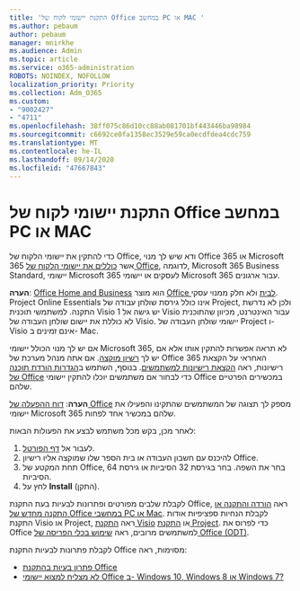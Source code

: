 ```yaml
---
title: 'התקנת יישומי לקוח של Office במחשב PC או MAC '
ms.author: pebaum
author: pebaum
manager: mnirkhe
ms.audience: Admin
ms.topic: article
ms.service: o365-administration
ROBOTS: NOINDEX, NOFOLLOW
localization_priority: Priority
ms.collection: Adm_O365
ms.custom:
- "9002427"
- "4711"
ms.openlocfilehash: 38ff075c86d10cc88ab081701bf443446ba98984
ms.sourcegitcommit: c6692ce0fa1358ec3529e59ca0ecdfdea4cdc759
ms.translationtype: MT
ms.contentlocale: he-IL
ms.lasthandoff: 09/14/2020
ms.locfileid: "47667843"
---
```

# <a name="installing-office-client-apps-on-a-pc-or-mac"></a>התקנת יישומי לקוח של Office במחשב PC או MAC 

כדי להתקין את יישומי הלקוח של Office, ודא שיש לך מנוי Office 365 או Microsoft 365 אשר [כוללים את יישומי הלקוח של Office](https://support.office.com/article/office-for-home-and-office-for-business-plans-28cbc8cf-1332-4f04-9123-9b660abb629e), לדוגמה, Microsoft 365 Business Standard, יישומי Microsoft 365 לעסקים או יישומי Microsoft 365 עבור ארגונים.

**הערה**: [Office Home and Business](https://products.office.com/home-and-business) הוא מוצר [Office לבית](https://support.office.com/article/28cbc8cf-1332-4f04-9123-9b660abb629e?wt.mc_id=Alchemy_ClientDIA) ולא חלק ממנוי עסקי. Project Online Essentials אינו כולל גירסת שולחן עבודה של Project, ולכן לא נדרשת התקנה. למשתמשי תוכנית Visio 1 יש גישה אל Visio עבור האינטרנט, מכיוון שהתוכנית לא כוללת את יישום שולחן העבודה של Visio. יישומי שולחן העבודה של Project ו- Visio אינם זמינים ב- Mac.

אם יש לך מנוי הכולל יישומי Microsoft 365, לא תראה אפשרות להתקין אותו אלא אם יש לך [רשיון מוקצה](https://support.office.com/article/what-office-365-business-product-or-license-do-i-have-f8ab5e25-bf3f-4a47-b264-174b1ee925fd?wt.mc_id=scl_installoffice_home). אם אתה מנהל מערכת של Office 365 האחראי על הקצאת רישיונות, ראה [הקצאת רישיונות למשתמשים](https://support.office.com/article/assign-licenses-to-users-in-office-365-for-business-997596b5-4173-4627-b915-36abac6786dc?wt.mc_id=scl_installoffice_home). בנוסף, השתמש ב[הגדרות הורדת תוכנה של Office](https://docs.microsoft.com/DeployOffice/manage-software-download-settings-office-365) כדי לבחור אם משתמשים יוכלו להתקין יישומי Office במכשירים הפרטיים שלהם.

**הערה**: [דוח ההפעלה של Office](https://docs.microsoft.com/microsoft-365/admin/activity-reports/microsoft-office-activations?view=o365-worldwide) מספק לך תצוגה של המשתמשים שהתקינו והפעילו את יישומי Microsoft 365 שלהם במכשיר אחד לפחות.

לאחר מכן, בקש מכל משתמש לבצע את הפעולות הבאות:

1. לעבור אל [דף הפורטל](https://portal.office.com/OLS/MySoftware.aspx).
2. להיכנס עם חשבון העבודה או בית הספר שלו שמוקצה אליו רישיון Office. 
3. תחת המקטע של Office, בחר את השפה. בחר בגירסת 32 הסיביות או גירסת 64 הסיביות.
4. לחץ על **Install** (התקן).

לקבלת שלבים מפורטים ופתרונות לבעיות בעת התקנת Office, ראה [הורדה והתקנה או התקנה מחדש של Office במחשבי PC או Mac](https://support.office.com/article/4414eaaf-0478-48be-9c42-23adc4716658?wt.mc_id=Alchemy_ClientDIA). לקבלת הנחיות ספציפיות אודות התקנת Visio או Project, ראה [התקנת Visio](https://support.office.com/article/f98f21e3-aa02-4827-9167-ddab5b025710) או [התקנת Project](https://support.office.com/article/7059249b-d9fe-4d61-ab96-5c5bf435f281). כדי לפרוס את Office למשתמשים מרובים, ראה [שימוש בכלי הפריסה של Office‏ (ODT)](https://docs.microsoft.com/alchemyinsights/using-the-office-deployment-tool).

לקבלת פתרונות לבעיות התקנת Office מסוימות, ראה:
- [פתרון בעיות בהתקנת Office](https://support.office.com/article/35ff2def-e0b2-4dac-9784-4cf212c1f6c2#BKMK_ErrorMessages)
- [לא מצליח למצוא יישומי Office ב- Windows 10‏, Windows 8 או Windows 7?](https://support.office.com/article/can-t-find-office-applications-in-windows-10-windows-8-or-windows-7-907ce545-6ae8-459b-8d9d-de6764a635d6)
